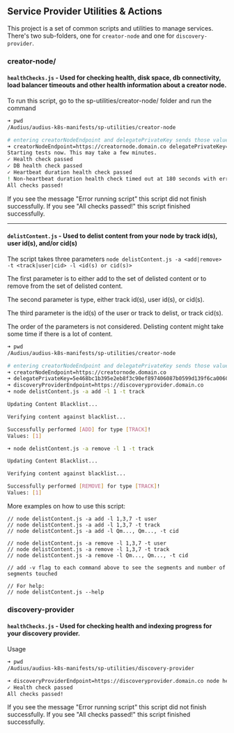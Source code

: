 ## Service Provider Utilities & Actions

This project is a set of common scripts and utilities to manage services. There's two sub-folders, one for `creator-node` and one for `discovery-provider`.

### creator-node/

#### `healthChecks.js` - Used for checking health, disk space, db connectivity, load balancer timeouts and other health information about a creator node.

To run this script, go to the sp-utilities/creator-node/ folder and run the command

```bash
➜ pwd
/Audius/audius-k8s-manifests/sp-utilities/creator-node

# entering creatorNodeEndpoint and delegatePrivateKey sends those values as env vars to the script without having to export to your terminal
➜ creatorNodeEndpoint=https://creatornode.domain.co delegatePrivateKey=5e468bc1b395e2eb8f3c90ef897406087b0599d139f6ca0060ba85dcc0dce8dc node healthChecks.js
Starting tests now. This may take a few minutes.
✓ Health check passed
✓ DB health check passed
✓ Heartbeat duration health check passed
! Non-heartbeat duration health check timed out at 180 seconds with error message: "Request failed with status code 504". This is not an issue.
All checks passed!

```

If you see the message "Error running script" this script did not finish successfully. If you see "All checks passed!" this script finished successfully.

---

#### `delistContent.js` - Used to delist content from your node by track id(s), user id(s), and/or cid(s)

The script takes three parameters
`node delistContent.js -a <add|remove>  -t <track|user|cid> -l <id(s) or cid(s)>`

The first parameter is to either add to the set of delisted content or to remove from the set of delisted content.

The second parameter is type, either track id(s), user id(s), or cid(s).

The third parameter is the id(s) of the user or track to delist, or track cid(s).

The order of the parameters is not considered. Delisting content might take some time if there is a lot of content. 

```bash
➜ pwd
/Audius/audius-k8s-manifests/sp-utilities/creator-node

# entering creatorNodeEndpoint and delegatePrivateKey sends those values as env vars to the script without having to export to your terminal
➜ creatorNodeEndpoint=https://creatornode.domain.co
➜ delegatePrivateKey=5e468bc1b395e2eb8f3c90ef897406087b0599d139f6ca0060ba85dcc0dce8dc
➜ discoveryProviderEndpoint=https://discoveryprovider.domain.co
➜ node delistContent.js -a add -l 1 -t track 

Updating Content Blacklist...

Verifying content against blacklist...

Successfully performed [ADD] for type [TRACK]!
Values: [1]

➜ node delistContent.js -a remove -l 1 -t track

Updating Content Blacklist...

Verifying content against blacklist...

Successfully performed [REMOVE] for type [TRACK]!
Values: [1]
```

More examples on how to use this script:
```
// node delistContent.js -a add -l 1,3,7 -t user
// node delistContent.js -a add -l 1,3,7 -t track
// node delistContent.js -a add -l Qm..., Qm..., -t cid

// node delistContent.js -a remove -l 1,3,7 -t user
// node delistContent.js -a remove -l 1,3,7 -t track
// node delistContent.js -a remove -l Qm..., Qm..., -t cid

// add -v flag to each command above to see the segments and number of segments touched

// For help:
// node delistContent.js --help
```

### discovery-provider


#### `healthChecks.js` - Used for checking health and indexing progress for your discovery provider.

Usage

```bash
➜ pwd
/Audius/audius-k8s-manifests/sp-utilities/discovery-provider

➜ discoveryProviderEndpoint=https://discoveryprovider.domain.co node healthChecks.js
✓ Health check passed
All checks passed!
```

If you see the message "Error running script" this script did not finish successfully. If you see "All checks passed!" this script finished successfully.